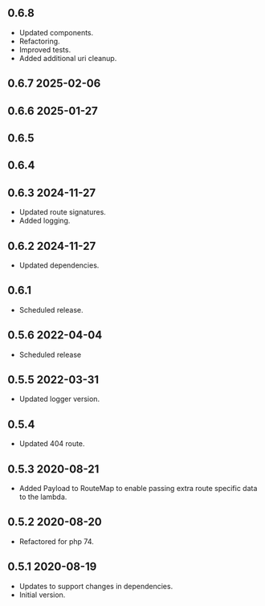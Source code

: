 ## 0.6.8
* Updated components.
* Refactoring.
* Improved tests.
* Added additional uri cleanup.

## 0.6.7 2025-02-06
## 0.6.6 2025-01-27

## 0.6.5
## 0.6.4
## 0.6.3 2024-11-27
* Updated route signatures.
* Added logging.

## 0.6.2 2024-11-27
* Updated dependencies.

## 0.6.1
* Scheduled release.

## 0.5.6 2022-04-04
* Scheduled release

## 0.5.5 2022-03-31
* Updated logger version.

## 0.5.4
* Updated 404 route.

## 0.5.3 2020-08-21
* Added Payload to RouteMap to enable passing extra route specific data to the lambda.

## 0.5.2 2020-08-20
* Refactored for php 74.

## 0.5.1 2020-08-19
* Updates to support changes in dependencies.
* Initial version.
